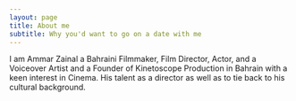 ```yaml
---
layout: page
title: About me
subtitle: Why you'd want to go on a date with me
---
```


I am Ammar Zainal a Bahraini Filmmaker, Film Director, Actor, and a Voiceover Artist and a Founder of Kinetoscope Production in Bahrain with a keen interest in Cinema. His talent as a director as well as to tie back to his cultural background.
